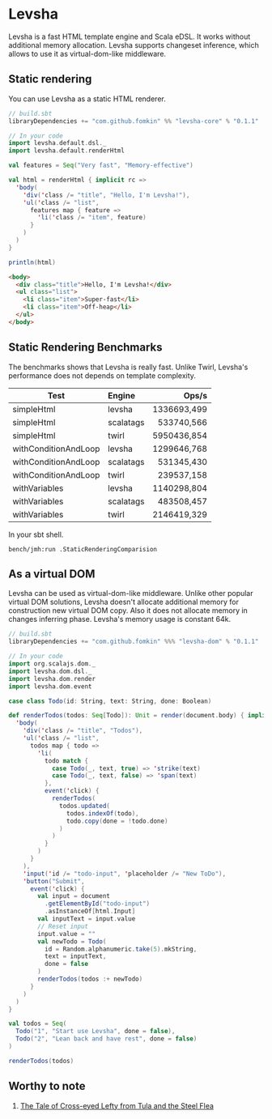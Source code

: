 Levsha
=======

Levsha is a fast HTML template engine and Scala eDSL. It works without additional memory allocation. 
Levsha supports changeset inference, which allows to use it as virtual-dom-like middleware. 

Static rendering
----------------

You can use Levsha as a static HTML renderer.

```scala
// build.sbt
libraryDependencies += "com.github.fomkin" %% "levsha-core" % "0.1.1"
```

```scala
// In your code
import levsha.default.dsl._
import levsha.default.renderHtml

val features = Seq("Very fast", "Memory-effective")

val html = renderHtml { implicit rc =>
  'body(
    'div('class /= "title", "Hello, I'm Levsha!"),
    'ul('class /= "list",
      features map { feature =>
        'li('class /= "item", feature)
      }
    )
  )
}

println(html)
```

```html
<body>
  <div class="title">Hello, I'm Levsha!</div>
  <ul class="list">
    <li class="item">Super-fast</li>
    <li class="item">Off-heap</li>
  </ul>
</body>
```

Static Rendering Benchmarks
---------------------------

The benchmarks shows that Levsha is really fast. Unlike Twirl, 
Levsha's performance does not depends on template complexity.

| Test                  | Engine        | Ops/s        |
| --------------------- |:--------------| ------------:|
| simpleHtml            | levsha        | 1336693,499  |
| simpleHtml            | scalatags     |  533740,566  |
| simpleHtml            | twirl         | 5950436,854  |
| withConditionAndLoop  | levsha        | 1299646,768  |
| withConditionAndLoop  | scalatags     | 531345,430   |
| withConditionAndLoop  | twirl         | 239537,158   |
| withVariables         | levsha        | 1140298,804  |
| withVariables         | scalatags     | 483508,457   |
| withVariables         | twirl         | 2146419,329  |

In your sbt shell.

```
bench/jmh:run .StaticRenderingComparision
```

As a virtual DOM
----------------

Levsha can be used as virtual-dom-like middleware. Unlike other popular 
virtual DOM solutions, Levsha doesn't allocate additional memory for construction
new virtual DOM copy. Also it does not allocate memory in changes inferring phase.
Levsha's memory usage is constant 64k.

```scala
// build.sbt
libraryDependencies += "com.github.fomkin" %%% "levsha-dom" % "0.1.1"
```

```scala
// In your code
import org.scalajs.dom._
import levsha.dom.dsl._
import levsha.dom.render
import levsha.dom.event

case class Todo(id: String, text: String, done: Boolean)

def renderTodos(todos: Seq[Todo]): Unit = render(document.body) { implicit rc =>
  'body(
    'div('class /= "title", "Todos"),
    'ul('class /= "list",
      todos map { todo =>
        'li(
          todo match {
            case Todo(_, text, true) => 'strike(text)
            case Todo(_, text, false) => 'span(text)
          },
          event('click) {
            renderTodos(
              todos.updated(
                todos.indexOf(todo),
                todo.copy(done = !todo.done)
              )
            )
          }
        )
      }
    ),
    'input('id /= "todo-input", 'placeholder /= "New ToDo"),
    'button("Submit",
      event('click) {
        val input = document
          .getElementById("todo-input")
          .asInstanceOf[html.Input]
        val inputText = input.value
        // Reset input
        input.value = ""
        val newTodo = Todo(
          id = Random.alphanumeric.take(5).mkString,
          text = inputText,
          done = false
        )
        renderTodos(todos :+ newTodo)
      }
    )
  )
}

val todos = Seq(
  Todo("1", "Start use Levsha", done = false),
  Todo("2", "Lean back and have rest", done = false)
)

renderTodos(todos)
```

Worthy to note
--------------

1. [The Tale of Cross-eyed Lefty from Tula and the Steel Flea](https://en.wikipedia.org/wiki/The_Tale_of_Cross-eyed_Lefty_from_Tula_and_the_Steel_Flea)

